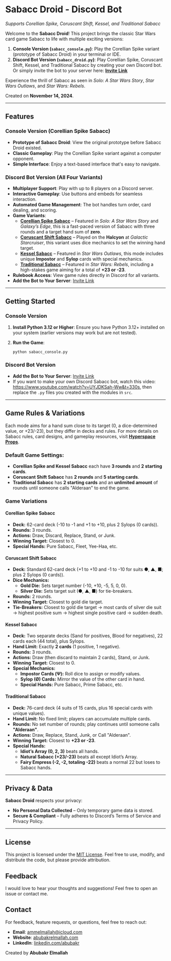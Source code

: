 # Sabacc Droid - Discord Bot

*Supports Corellian Spike, Coruscant Shift, Kessel, and Traditional Sabacc*

Welcome to the **Sabacc Droid**! This project brings the classic Star Wars card game Sabacc to life with multiple exciting versions:

1. **Console Version (`sabacc_console.py`)**: Play the Corellian Spike variant (prototype of Sabacc Droid) in your terminal or IDE.
2. **Discord Bot Version (`sabacc_droid.py`)**: Play Corellian Spike, Coruscant Shift, Kessel, and Traditional Sabacc by creating your own Discord bot. Or simply invite the bot to your server here: [**Invite Link**](https://discord.ly/sabaac-droid)

Experience the thrill of Sabacc as seen in _Solo: A Star Wars Story_, _Star Wars Outlaws_, and _Star Wars: Rebels_.

Created on **November 14, 2024**.

---

## Features

### Console Version (Corellian Spike Sabacc)

- **Prototype of Sabacc Droid**: View the original prototype before Sabacc Droid existed.
- **Classic Gameplay**: Play the Corellian Spike variant against a computer opponent.
- **Simple Interface**: Enjoy a text-based interface that's easy to navigate.

### Discord Bot Version (All Four Variants)

- **Multiplayer Support**: Play with up to 8 players on a Discord server.
- **Interactive Gameplay**: Use buttons and embeds for seamless interaction.
- **Automated Game Management**: The bot handles turn order, card dealing, and scoring.
- **Game Variants**:  
  - **[Corellian Spike Sabacc](https://starwars.fandom.com/wiki/Corellian_Spike)** – Featured in *Solo: A Star Wars Story* and *Galaxy’s Edge*, this is a fast-paced version of Sabacc with three rounds and a target hand sum of **zero**.
  - **[Coruscant Shift Sabacc](https://starwars.fandom.com/wiki/Coruscant_Shift)** – Played on the **Halcyon** at *Galactic Starcruiser*, this variant uses dice mechanics to set the winning hand target.
  - **[Kessel Sabacc](https://starwars.fandom.com/wiki/Kessel_Sabacc)** – Featured in *Star Wars Outlaws*, this mode includes unique **Impostor** and **Sylop** cards with special mechanics.
  - **[Traditional Sabacc](https://starwars.fandom.com/wiki/Sabacc)** – Featured in *Star Wars: Rebels*, including a high-stakes game aiming for a total of **+23 or -23**.
- **Rulebook Access**: View game rules directly in Discord for all variants.
- **Add the Bot to Your Server**: [Invite Link](https://discord.ly/sabaac-droid)

---

## Getting Started

### Console Version

1. **Install Python 3.12 or Higher**: Ensure you have Python 3.12+ installed on your system (earlier versions may work but are not tested).

2. **Run the Game**:
    ```bash
    python sabacc_console.py
    ```

### Discord Bot Version

- **Add the Bot to Your Server**: [Invite Link](https://discord.ly/sabaac-droid)
- If you want to make your own Discord Sabacc bot, watch this video: https://www.youtube.com/watch?v=UYJDKSah-Ww&t=330s, then replace the `.py` files you created with the modules in `src`.

---

## Game Rules & Variations

Each mode aims for a hand sum close to its target (0, a dice-determined value, or +23/-23), but they differ in decks and rules.
For more details on Sabacc rules, card designs, and gameplay resources, visit **[Hyperspace Props](https://hyperspaceprops.com/sabacc-resources/)**.

### **Default Game Settings:**
- **Corellian Spike and Kessel Sabacc** each have **3 rounds** and **2 starting cards**.
- **Coruscant Shift Sabacc** has **2 rounds** and **5 starting cards**.
- **Traditional Sabacc** has **2 starting cards** and an **unlimited amount** of rounds until someone calls "Alderaan" to end the game.

### **Game Variations**

#### **Corellian Spike Sabacc**
- **Deck:** 62-card deck (-10 to -1 and +1 to +10, plus 2 Sylops (0 cards)).
- **Rounds:** 3 rounds.
- **Actions:** Draw, Discard, Replace, Stand, or Junk.
- **Winning Target:** Closest to 0.
- **Special Hands:** Pure Sabacc, Fleet, Yee-Haa, etc.

#### **Coruscant Shift Sabacc**
- **Deck:** Standard 62-card deck (+1 to +10 and -1 to -10 for suits ●, ▲, ■; plus 2 Sylops (0 cards)).
- **Dice Mechanics:**
  - **Gold Die:** Sets target number (-10, +10, -5, 5, 0, 0).
  - **Silver Die:** Sets target suit (●, ▲, ■) for tie-breakers.
- **Rounds:** 2 rounds.
- **Winning Target:** Closest to gold die target.
- **Tie-Breakers:** Closest to gold die target → most cards of silver die suit → highest positive sum → highest single positive card → sudden death.

#### **Kessel Sabacc**
- **Deck:** Two separate decks (Sand for positives, Blood for negatives), 22 cards each (44 total), plus Sylops.
- **Hand Limit:** Exactly **2 cards** (1 positive, 1 negative).
- **Rounds:** 3 rounds.
- **Actions:** Draw (then discard to maintain 2 cards), Stand, or Junk.
- **Winning Target:** Closest to 0.
- **Special Mechanics:**
  - **Impostor Cards (Ψ):** Roll dice to assign or modify values.
  - **Sylop (Ø) Cards:** Mirror the value of the other card in hand.
  - **Special Hands:** Pure Sabacc, Prime Sabacc, etc.

#### **Traditional Sabacc**
- **Deck:** 76-card deck (4 suits of 15 cards, plus 16 special cards with unique values).
- **Hand Limit:** No fixed limit; players can accumulate multiple cards.
- **Rounds:** No set number of rounds; play continues until someone calls **"Alderaan"**.
- **Actions:** Draw, Replace, Stand, Junk, or Call "Alderaan".
- **Winning Target:** Closest to **+23 or -23**.
- **Special Hands:**
  - **Idiot’s Array (0, 2, 3)** beats all hands.
  - **Natural Sabacc (+23/-23)** beats all except Idiot’s Array.
  - **Fairy Empress (-2, -2, totaling -22)** beats a normal 22 but loses to Sabacc hands.

---

## Privacy & Data

**Sabacc Droid** respects your privacy:
- **No Personal Data Collected** – Only temporary game data is stored.
- **Secure & Compliant** – Fully adheres to Discord’s Terms of Service and Privacy Policy.

---

## License

This project is licensed under the [MIT License](LICENSE). Feel free to use, modify, and distribute the code, but please provide attribution.

## Feedback

I would love to hear your thoughts and suggestions! Feel free to open an issue or contact me.

## Contact

For feedback, feature requests, or questions, feel free to reach out:
- **Email**: ammelmallah@icloud.com
- **Website**: [abubakrelmallah.com](https://abubakrelmallah.com/)
- **LinkedIn**: [linkedin.com/abubakr](https://www.linkedin.com/in/abubakr-elmallah-416a0b273/)

Created by **Abubakr Elmallah**